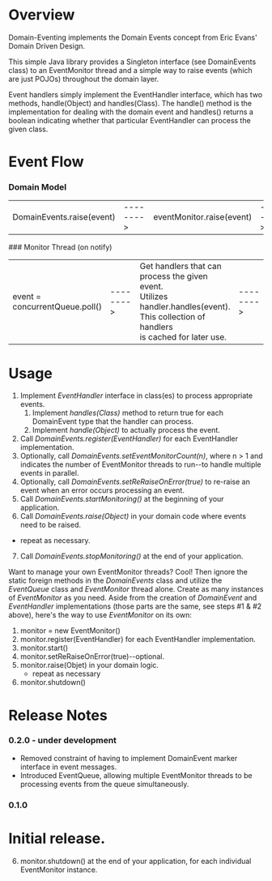 Overview
========
Domain-Eventing implements the Domain Events concept from Eric Evans' Domain Driven Design.

This simple Java library provides a Singleton interface (see DomainEvents class) to an EventMonitor thread and a simple
way to raise events (which are just POJOs) throughout the domain layer.

Event handlers simply implement the EventHandler interface, which has two methods, handle(Object) and handles(Class).
The handle() method is the implementation for dealing with the domain event and handles() returns a boolean indicating
whether that particular EventHandler can process the given class.

Event Flow
==========
### Domain Model
<table border="0">
	<tr>
		<td>DomainEvents.raise(event)</td>
		<td>--------&gt;</td>
		<td>eventMonitor.raise(event)</td>
		<td>--------&gt;</td>
		<td>concurrentQueue.add(event)<br/>monitorThread.notify()</td>
	</tr>
</table>
### Monitor Thread (on notify)
<table border="0">
	<tr>
		<td>event = concurrentQueue.poll()</td>
		<td>--------&gt;</td>
		<td>Get handlers that can process the given event.<br/>Utilizes handler.handles(event).<br/>This collection of handlers<br/>is cached for later use.</td>
		<td>--------&gt;</td>
		<td>handler.handle(event)<br/>(for each handler)</td>
	</tr>
</table>

Usage
=====
1. Implement *EventHandler* interface in class(es) to process appropriate events.
   1. Implement *handles(Class)* method to return true for each DomainEvent type that the handler can process.
   2. Implement *handle(Object)* to actually process the event.
2. Call *DomainEvents.register(EventHandler)* for each EventHandler implementation.
3. Optionally, call *DomainEvents.setEventMonitorCount(n)*, where n > 1 and indicates the number of EventMonitor threads to run--to handle multiple events in parallel.
4. Optionally, call *DomainEvents.setReRaiseOnError(true)* to re-raise an event when an error occurs processing an event. 
5. Call *DomainEvents.startMonitoring()* at the beginning of your application.
6. Call *DomainEvents.raise(Object)* in your domain code where events need to be raised.
  - repeat as necessary.
7. Call *DomainEvents.stopMonitoring()* at the end of your application.

Want to manage your own EventMonitor threads?  Cool!  Then ignore the static foreign methods in the *DomainEvents* class and utilize the *EventQueue* class and *EventMonitor* thread alone.  Create as many instances of *EventMonitor* as you need.  Aside from the creation of *DomainEvent* and *EventHandler* implementations (those parts are the same, see steps #1 & #2 above), here's the way to use *EventMonitor* on its own:

1. monitor = new EventMonitor()
2. monitor.register(EventHandler) for each EventHandler implementation.
3. monitor.start()
4. monitor.setReRaiseOnError(true)--optional.
5. monitor.raise(Objet) in your domain logic.
   - repeat as necessary
6. monitor.shutdown()

Release Notes
=============
### 0.2.0 - under development
* Removed constraint of having to implement DomainEvent marker interface in event messages.
* Introduced EventQueue, allowing multiple EventMonitor threads to be processing events from the queue simultaneously.

### 0.1.0
Initial release.
=======
6. monitor.shutdown() at the end of your application, for each individual EventMonitor instance.
